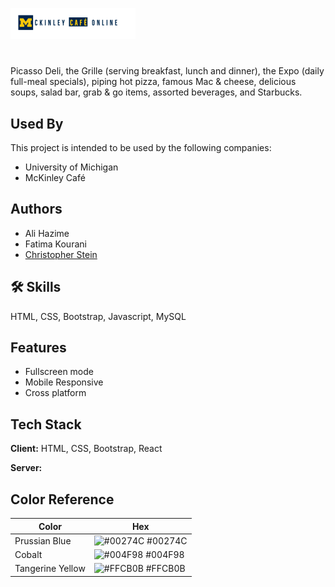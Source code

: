 ![Logo](images/logo.png)

#

Picasso Deli, the Grille (serving breakfast, lunch and
dinner), the Expo (daily full-meal specials), piping hot
pizza, famous Mac & cheese, delicious soups, salad bar, grab
& go items, assorted beverages, and Starbucks.

## Used By

This project is intended to be used by the following companies:

- University of Michigan
- McKinley Café

## Authors

- Ali Hazime
- Fatima Kourani
- [Christopher Stein](https://www.github.com/cfestein)

## 🛠 Skills

HTML, CSS, Bootstrap, Javascript, MySQL

## Features

- Fullscreen mode
- Mobile Responsive
- Cross platform

## Tech Stack

**Client:** HTML, CSS, Bootstrap, React

**Server:**

## Color Reference

| Color            | Hex                                                              |
| ---------------- | ---------------------------------------------------------------- |
| Prussian Blue    | ![#00274C](https://placehold.co/15x15/00274C/00274C.png) #00274C |
| Cobalt           | ![#004F98](https://placehold.co/15x15/004F98/004F98.png) #004F98 |
| Tangerine Yellow | ![#FFCB0B](https://placehold.co/15x15/FFCB0B/FFCB0B.png) #FFCB0B |
